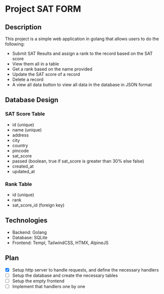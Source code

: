 # Project SAT FORM

## Description

This project is a simple web application in golang that allows users to do the following:
- Submit SAT Results and assign a rank to the record based on the SAT score
- View them all in a table
- Get a rank based on the name provided
- Update the SAT score of a record
- Delete a record
- A view all data button to view all data in the database in JSON format

## Database Design

### SAT Score Table
- id (unique)
- name (unique)
- address
- city
- country
- pincode
- sat_score
- passed (boolean, true if sat_score is greater than 30% else false)
- created_at
- updated_at

### Rank Table
- id (unique)
- rank
- sat_score_id (foreign key)

## Technologies

- Backend: Golang
- Database: SQLite
- Frontend: Templ, TailwindCSS, HTMX, AlpineJS

## Plan

- [X] Setup http server to handle requests, and define the necessary handlers
- [ ] Setup the database and create the necessary tables
- [ ] Setup the empty frontend
- [ ] Implement that handlers one by one